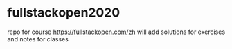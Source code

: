 # fullstackopen2020
repo for course https://fullstackopen.com/zh
will add solutions for exercises and notes for classes
